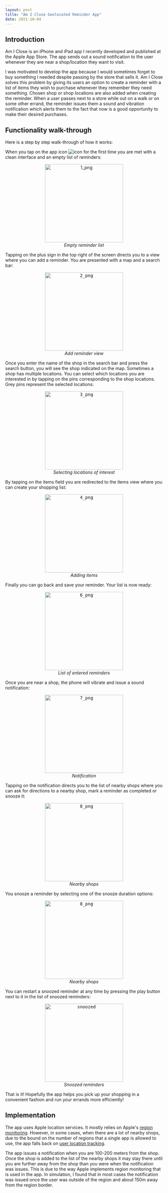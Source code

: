 ```yaml
---
layout: post
title: "Am I Close Geolocated Reminder App"
date: 2021-10-04
---
```



## Introduction

Am I Close is an iPhone and iPad app I recently developed and published at the Apple App Store. The app sends out a sound notification to the user whenever they are near a shop/location they want to visit.

I was motivated to develop the app because I would sometimes forget to buy something I needed despite passing by the store that sells it. Am I Close solves this problem by giving its users an option to create a reminder with a list of items they wish to purchase whenever they remember they need something. Chosen shop or shop locations are also added when creating the reminder. When a user passes next to a store while out on a walk or on some other errand, the reminder issues them a sound and vibration notification which alerts them to the fact that now is a good opportunity to make their desired purchases.



## Functionality walk-through

Here is a step by step walk-through of how it works:

When you tap on the app icon ![icon](https://raw.githubusercontent.com/ana0209/ana0209.github.io/master/images/AppIcon.appiconset/29.png) for the first time you are met with a clean interface and an empty list of reminders:


<a id="reminders_list_empty">
<p align="center">
  <img alt="1_png" src="https://raw.githubusercontent.com/ana0209/ana0209.github.io/master/images/iphone-6_5inch/1.png" width="250">
   <br>
    <em>Empty reminder list</em>
</p>


Tapping on the plus sign in the top right of the screen directs you to a view where you can add a reminder. You are presented with a map and a search bar:

<a id="add_reminder">
<p align="center">
<kbd>
  <img alt="2_png" src="https://raw.githubusercontent.com/ana0209/ana0209.github.io/master/images/iphone-6_5inch/2.png" width="250" />
</kbd>
    <br>
    <em>Add reminder view</em>
</p> 


Once you enter the name of the shop in the search bar and press the search button, you will see the shop indicated on the map. Sometimes a shop has multiple locations. You can select which locations you are interested in by tapping on the pins corresponding to the shop locations. Grey pins represent the selected locations:

<a id="select_location">
<p align="center">
<kbd>
  <img alt="3_png" src="https://raw.githubusercontent.com/ana0209/ana0209.github.io/master/images/iphone-6_5inch/3.png" width="250" />
</kbd>
    <br>
    <em>Selecting locations of interest</em>
</p> 

By tapping on the items field you are redirected to the items view where you can create your shopping list:

<a id="items">
<p align="center">
<kbd>
  <img alt="4_png" src="https://raw.githubusercontent.com/ana0209/ana0209.github.io/master/images/iphone-6_5inch/4.png" width="250" />
</kbd>
    <br>
    <em>Adding items</em>
</p> 


Finally you can go back and save your reminder. Your list is now ready:

<a id="non_empty_list">
<p align="center">
<kbd>
  <img alt="6_png" src="https://raw.githubusercontent.com/ana0209/ana0209.github.io/master/images/iphone-6_5inch/6.png" width="250" />
</kbd>
    <br>
    <em>List of entered reminders</em>
</p> 


Once you are near a shop, the phone will vibrate and issue a sound notification:

<a id="notification">
<p align="center">
<kbd>
  <img alt="7_png" src="https://raw.githubusercontent.com/ana0209/ana0209.github.io/master/images/iphone-6_5inch/7.png" width="250" />
</kbd>
    <br>
    <em>Notification</em>
</p> 


Tapping on the notification directs you to the list of nearby shops where you can ask for directions to a nearby shop, mark a reminder as completed or snooze it:

<a id="nearby_shops">
<p align="center">
<kbd>
  <img alt="8_png" src="https://raw.githubusercontent.com/ana0209/ana0209.github.io/master/images/iphone-6_5inch/8.png" width="250" />
</kbd>
    <br>
    <em>Nearby shops</em>
</p> 


You snooze a reminder by selecting one of the snooze duration options:

<a id="nearby_shops">
<p align="center">
<kbd>
  <img alt="8_png" src="https://raw.githubusercontent.com/ana0209/ana0209.github.io/master/images/iphone-6_5inch/snooze-options.png" width="250" />
</kbd>
    <br>
    <em>Nearby shops</em>
</p> 

You can restart a snoozed reminder at any time by pressing the play button next to it in the list of snoozed reminders:

<a id="nearby_shops">
<p align="center">
<kbd>
  <img alt="snoozed" src="https://raw.githubusercontent.com/ana0209/ana0209.github.io/master/images/iphone-6_5inch/snoozed.png" width="250" />
</kbd>
    <br>
    <em>Snoozed reminders</em>
</p>


That is it! Hopefully the app helps you pick up your shopping in a convenient fashion and run your errands more efficiently!


## Implementation

The app uses Apple location services. It mostly relies on Apple's [region monitoring](https://developer.apple.com/documentation/corelocation/monitoring_the_user_s_proximity_to_geographic_regions). However, in some cases, when there are a lot of nearby shops, due to the bound on the number of regions that a single app is allowed to use, the app falls back on [user location tracking](https://developer.apple.com/documentation/corelocation/cllocationmanager/1423750-startupdatinglocation). 

The app issues a notification when you are 100-200 meters from the shop. Once the shop is added to the list of the nearby shops it may stay there until you are further away from the shop than you were when the notification was issues. This is due to the way Apple implements region monitoring that is used in the app. In simulation, I found that in most cases the notification was issued once the user was outside of the region and about 150m away from the region border. 


